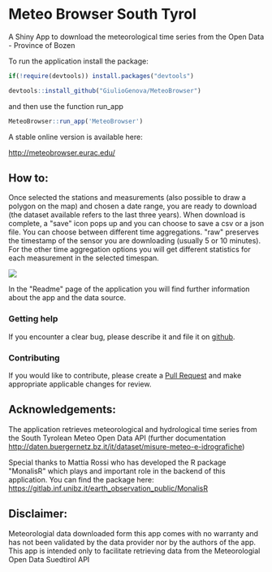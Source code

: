 Meteo Browser South Tyrol
========================


A Shiny App to download the meteorological time series from the Open Data - Province of Bozen 

To run the application install the package:

```R
if(!require(devtools)) install.packages("devtools")

devtools::install_github("GiulioGenova/MeteoBrowser")
```
and then use the function run_app

```R
MeteoBrowser::run_app('MeteoBrowser')
```

A stable online version is available here:

http://meteobrowser.eurac.edu/


How to:
-------

Once selected the stations and measurements (also possible to draw a polygon on the map) and chosen a date range, 
you are ready to download (the dataset available refers to the last three years).
When download is complete, a "save" icon pops up and you can choose to save a csv or a json file.
You can choose between different time aggregations. "raw" preserves the timestamp of the sensor you are
downloading (usually 5 or 10 minutes). For the other time aggregation options you will get different statistics
for each measurement in the selected timespan.

![](https://github.com/GiulioGenova/MeteoBrowser/blob/master/MeteoBrowser.PNG)

In the "Readme" page of the application you will find further information about the app and the data source.


### Getting help

If you encounter a clear bug, please describe it and file it on 
[github](https://github.com/GiulioGenova/MeteoBrowser/issues).

### Contributing

If you would like to contribute, please create a [Pull
Request](https://github.com/GiulioGenova/MeteoBrowser/pulls) and make
appropriate applicable changes for review.

Acknowledgements:
-------

The application retrieves meteorological and hydrological time series from the South Tyrolean Meteo Open Data 
API (further documentation http://daten.buergernetz.bz.it/it/dataset/misure-meteo-e-idrografiche)

Special thanks to Mattia Rossi who has developed the R package "MonalisR" which plays and important role in the backend of this
application. You can find the package here:
https://gitlab.inf.unibz.it/earth_observation_public/MonalisR

Disclaimer:
-------

Meteorologial data downloaded form this app comes with no warranty and has not been validated by the data provider nor by the authors of the app.
This app is intended only to facilitate retrieving data from the Meteorologial Open Data Suedtirol API
